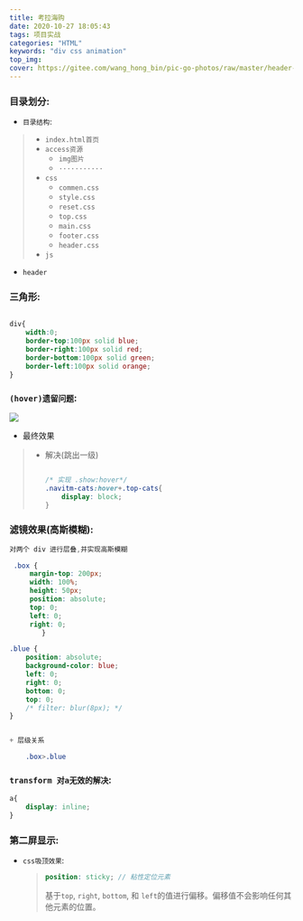 ```yaml
---
title: 考拉海购
date: 2020-10-27 18:05:43
tags: 项目实战
categories: "HTML"
keywords: "div css animation"
top_img: 
cover: https://gitee.com/wang_hong_bin/pic-go-photos/raw/master/header-考拉.png
---
```


###  目录划分:

+ `目录结构`:

> + `index.html首页`
> + `access资源`
>   +  `img图片`
>   + `···········`
> + `css`
>   + `commen.css`
>   + `style.css`
>   + `reset.css`
>   + `top.css`
>   + `main.css`
>   + `footer.css`
>   + `header.css`
> + `js`



+ `header`

  

### 三角形:

```css

div{
    width:0;
    border-top:100px solid blue;
    border-right:100px solid red;
    border-bottom:100px solid green;
    border-left:100px solid orange;
}


```



###  `(hover)遗留问题`:

![](https://gitee.com/wang_hong_bin/pic-go-photos/raw/master/hover.png)

+ 最终效果

> + 解决(跳出一级)
>
>   ```scss
>   
>   /* 实现 .show:hover*/
>   .navitm-cats:hover+.top-cats{
>       display: block;
>   }
>   ```



###  滤镜效果(高斯模糊):

```scss
对两个 div 进行层叠,并实现高斯模糊

 .box {
     margin-top: 200px;
     width: 100%;
     height: 50px;
     position: absolute;
     top: 0;
     left: 0;
     right: 0;
        }

.blue {
    position: absolute;
    background-color: blue;
    left: 0;
    right: 0;
    bottom: 0;
    top: 0;
    /* filter: blur(8px); */
}


+ 层级关系

	.box>.blue

```

###  `transform 对a无效的解决`:

```scss
a{
    display: inline;
}
```



###  第二屏显示:

+ `css吸顶效果`:

  > ```scss
  > position: sticky; // 粘性定位元素
  > ```
  >
  > 基于`top`, `right`, `bottom`, 和 `left`的值进行偏移。偏移值不会影响任何其他元素的位置。
  >
  > 